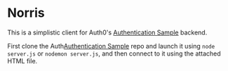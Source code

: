 # Norris

This is a simplistic client for Auth0's [Authentication Sample](https://github.com/auth0-blog/nodejs-jwt-authentication-sample) backend.

First clone the Auth[Authentication Sample](https://github.com/auth0-blog/nodejs-jwt-authentication-sample) repo and launch it using `node server.js` or `nodemon server.js`, and then connect to it using the attached HTML file.
